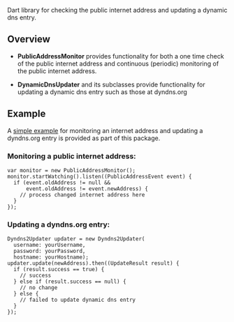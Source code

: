 Dart library for checking the public internet address
and updating a dynamic dns entry.

## Overview

 * __PublicAddressMonitor__ provides functionality for both
   a one time check of the public internet address
   and continuous (periodic) monitoring of the public internet address.

 * __DynamicDnsUpdater__ and its subclasses provide functionality
   for updating a dynamic dns entry such as those at dyndns.org

## Example

A [simple example](example/simple_address_monitor.dart)
for monitoring an internet address and updating a dyndns.org entry
is provided as part of this package.

### Monitoring a public internet address:

```
var monitor = new PublicAddressMonitor();
monitor.startWatching().listen((PublicAddressEvent event) {
  if (event.oldAddress != null &&
      event.oldAddress != event.newAddress) {
    // process changed internet address here
  }
});
```

### Updating a dyndns.org entry:

```
Dyndns2Updater updater = new Dyndns2Updater(
  username: yourUsername,
  password: yourPassword,
  hostname: yourHostname);
updater.update(newAddress).then((UpdateResult result) {
  if (result.success == true) {
    // success
  } else if (result.success == null) {
    // no change
  } else {
    // failed to update dynamic dns entry
  }
});
```
